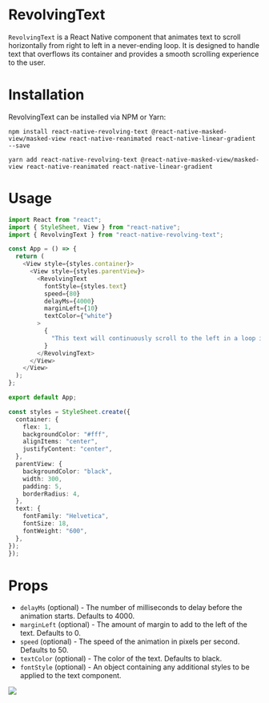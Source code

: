 # **RevolvingText**

`RevolvingText` is a React Native component that animates text to scroll horizontally from right to left in a never-ending loop. It is designed to handle text that overflows its container and provides a smooth scrolling experience to the user.

# **Installation**

RevolvingText can be installed via NPM or Yarn:

`npm install react-native-revolving-text @react-native-masked-view/masked-view react-native-reanimated react-native-linear-gradient --save`

`yarn add react-native-revolving-text @react-native-masked-view/masked-view react-native-reanimated react-native-linear-gradient`

# **Usage**

```ts
import React from "react";
import { StyleSheet, View } from "react-native";
import { RevolvingText } from "react-native-revolving-text";

const App = () => {
  return (
    <View style={styles.container}>
      <View style={styles.parentView}>
        <RevolvingText
          fontStyle={styles.text}
          speed={80}
          delayMs={4000}
          marginLeft={10}
          textColor={"white"}
        >
          {
            "This text will continuously scroll to the left in a loop if the text is larger than its parent view"
          }
        </RevolvingText>
      </View>
    </View>
  );
};

export default App;

const styles = StyleSheet.create({
  container: {
    flex: 1,
    backgroundColor: "#fff",
    alignItems: "center",
    justifyContent: "center",
  },
  parentView: {
    backgroundColor: "black",
    width: 300,
    padding: 5,
    borderRadius: 4,
  },
  text: {
    fontFamily: "Helvetica",
    fontSize: 18,
    fontWeight: "600",
  },
});
});
```

# **Props**

- `delayMs` (optional) - The number of milliseconds to delay before the animation starts. Defaults to 4000.
- `marginLeft` (optional) - The amount of margin to add to the left of the text. Defaults to 0.
- `speed` (optional) - The speed of the animation in pixels per second. Defaults to 50.
- `textColor` (optional) - The color of the text. Defaults to black.
- `fontStyle` (optional) - An object containing any additional styles to be applied to the text component.

![](https://media.giphy.com/media/v1.Y2lkPTc5MGI3NjExNmI3YmJlOTFhZTcyOTA5YWI5OTkwMWMxNTk4MGE1MjQ4NTdiNDdjMSZjdD1n/1ymHr0E5x93qYU17lR/giphy.gif)
